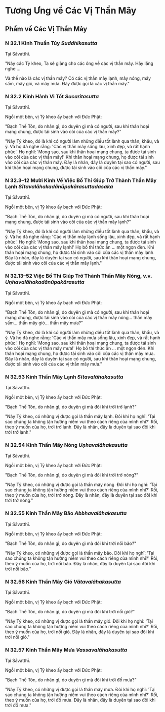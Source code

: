 # Tương Ưng về Các Vị Thần Mây

<!--pg-->
## Phẩm về Các Vị Thần Mây

### N 32.1 Kinh Thuần Túy *Suddhikasutta*

Tại Sāvatthī.

"Này các Tỷ kheo, Ta sẽ giảng cho các ông về các vị thần mây. Hãy lắng nghe ...

Và thế nào là các vị thần mây? Có các vị thần mây lạnh, mây nóng, mây sấm, mây gió, và mây mưa. Đây được gọi là các vị thần mây."

<!--pg-->
### N 32.2 Kinh Hành Vi Tốt *Sucaritasutta*

Tại Sāvatthī.

Ngồi một bên, vị Tỷ kheo ấy bạch với Đức Phật:

"Bạch Thế Tôn, do nhân gì, do duyên gì mà có người, sau khi thân hoại mạng chung, được tái sinh vào cõi của các vị thần mây?"

"Này Tỷ kheo, đó là khi có người làm những điều tốt lành qua thân, khẩu, và ý. Và họ đã nghe rằng: 'Các vị thần mây sống lâu, xinh đẹp, và rất hạnh phúc.' Họ nghĩ: 'Mong sao, sau khi thân hoại mạng chung, ta được tái sinh vào cõi của các vị thần mây!' Khi thân hoại mạng chung, họ được tái sinh vào cõi của các vị thần mây. Đây là nhân, đây là duyên tại sao có người, sau khi thân hoại mạng chung, được tái sinh vào cõi của các vị thần mây."

<!--pg-->
### N 32.3–12 Mười Kinh Về Việc Bố Thí Giúp Trở Thành Thần Mây Lạnh *Sītavalāhakadānūpakārasuttadasaka*

Tại Sāvatthī.

Ngồi một bên, vị Tỷ kheo ấy bạch với Đức Phật:

"Bạch Thế Tôn, do nhân gì, do duyên gì mà có người, sau khi thân hoại mạng chung, được tái sinh vào cõi của các vị thần mây lạnh?"

"Này Tỷ kheo, đó là khi có người làm những điều tốt lành qua thân, khẩu, và ý. Và họ đã nghe rằng: 'Các vị thần mây lạnh sống lâu, xinh đẹp, và rất hạnh phúc.' Họ nghĩ: 'Mong sao, sau khi thân hoại mạng chung, ta được tái sinh vào cõi của các vị thần mây lạnh!' Họ bố thí thức ăn ... một ngọn đèn. Khi thân hoại mạng chung, họ được tái sinh vào cõi của các vị thần mây lạnh. Đây là nhân, đây là duyên tại sao có người, sau khi thân hoại mạng chung, được tái sinh vào cõi của các vị thần mây lạnh."

<!--pg-->
### N 32.13–52 Việc Bố Thí Giúp Trở Thành Thần Mây Nóng, v.v. *Uṇhavalāhakadānūpakārasutta*

Tại Sāvatthī.

Ngồi một bên, vị Tỷ kheo ấy bạch với Đức Phật:

"Bạch Thế Tôn, do nhân gì, do duyên gì mà có người, sau khi thân hoại mạng chung, được tái sinh vào cõi của các vị thần mây nóng... thần mây sấm... thần mây gió... thần mây mưa?"

"Này Tỷ kheo, đó là khi có người làm những điều tốt lành qua thân, khẩu, và ý. Và họ đã nghe rằng: 'Các vị thần mây mưa sống lâu, xinh đẹp, và rất hạnh phúc.' Họ nghĩ: 'Mong sao, sau khi thân hoại mạng chung, ta được tái sinh vào cõi của các vị thần mây mưa!' Họ bố thí thức ăn ... một ngọn đèn. Khi thân hoại mạng chung, họ được tái sinh vào cõi của các vị thần mây mưa. Đây là nhân, đây là duyên tại sao có người, sau khi thân hoại mạng chung, được tái sinh vào cõi của các vị thần mây mưa."

<!--pg-->
### N 32.53 Kinh Thần Mây Lạnh *Sītavalāhakasutta*

Tại Sāvatthī.

Ngồi một bên, vị Tỷ kheo ấy bạch với Đức Phật:

"Bạch Thế Tôn, do nhân gì, do duyên gì mà đôi khi trời trở lạnh?"

"Này Tỷ kheo, có những vị được gọi là thần mây lạnh. Đôi khi họ nghĩ: 'Tại sao chúng ta không tận hưởng niềm vui theo cách riêng của mình nhỉ?' Rồi, theo ý muốn của họ, trời trở lạnh. Đây là nhân, đây là duyên tại sao đôi khi trời trở lạnh."

<!--pg-->
### N 32.54 Kinh Thần Mây Nóng *Uṇhavalāhakasutta*

Tại Sāvatthī.

Ngồi một bên, vị Tỷ kheo ấy bạch với Đức Phật:

"Bạch Thế Tôn, do nhân gì, do duyên gì mà đôi khi trời trở nóng?"

"Này Tỷ kheo, có những vị được gọi là thần mây nóng. Đôi khi họ nghĩ: 'Tại sao chúng ta không tận hưởng niềm vui theo cách riêng của mình nhỉ?' Rồi, theo ý muốn của họ, trời trở nóng. Đây là nhân, đây là duyên tại sao đôi khi trời trở nóng."

<!--pg-->
### N 32.55 Kinh Thần Mây Bão *Abbhavalāhakasutta*

Tại Sāvatthī.

Ngồi một bên, vị Tỷ kheo ấy bạch với Đức Phật:

"Bạch Thế Tôn, do nhân gì, do duyên gì mà đôi khi trời nổi bão?"

"Này Tỷ kheo, có những vị được gọi là thần mây bão. Đôi khi họ nghĩ: 'Tại sao chúng ta không tận hưởng niềm vui theo cách riêng của mình nhỉ?' Rồi, theo ý muốn của họ, trời nổi bão. Đây là nhân, đây là duyên tại sao đôi khi trời nổi bão."

<!--pg-->
### N 32.56 Kinh Thần Mây Gió *Vātavalāhakasutta*

Tại Sāvatthī.

Ngồi một bên, vị Tỷ kheo ấy bạch với Đức Phật:

"Bạch Thế Tôn, do nhân gì, do duyên gì mà đôi khi trời nổi gió?"

"Này Tỷ kheo, có những vị được gọi là thần mây gió. Đôi khi họ nghĩ: 'Tại sao chúng ta không tận hưởng niềm vui theo cách riêng của mình nhỉ?' Rồi, theo ý muốn của họ, trời nổi gió. Đây là nhân, đây là duyên tại sao đôi khi trời nổi gió."

<!--pg-->
### N 32.57 Kinh Thần Mây Mưa *Vassavalāhakasutta*

Tại Sāvatthī.

Ngồi một bên, vị Tỷ kheo ấy bạch với Đức Phật:

"Bạch Thế Tôn, do nhân gì, do duyên gì mà đôi khi trời đổ mưa?"

"Này Tỷ kheo, có những vị được gọi là thần mây mưa. Đôi khi họ nghĩ: 'Tại sao chúng ta không tận hưởng niềm vui theo cách riêng của mình nhỉ?' Rồi, theo ý muốn của họ, trời đổ mưa. Đây là nhân, đây là duyên tại sao đôi khi trời đổ mưa."